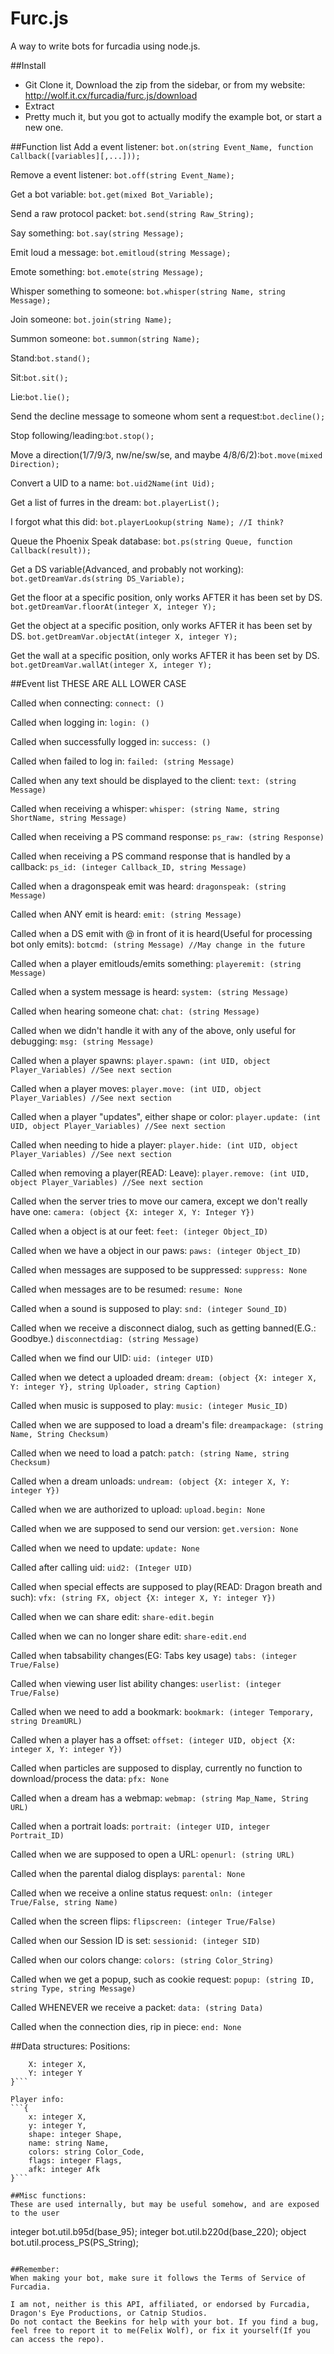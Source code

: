 Furc.js
=======

A way to write bots for furcadia using node.js.

##Install
* Git Clone it, Download the zip from the sidebar, or from my website: http://wolf.it.cx/furcadia/furc.js/download
* Extract
* Pretty much it, but you got to actually modify the example bot, or start a new one.

##Function list
Add a event listener:
```bot.on(string Event_Name, function Callback([variables][,...]));```

Remove a event listener:
```bot.off(string Event_Name);```

Get a bot variable:
```bot.get(mixed Bot_Variable);```

Send a raw protocol packet:
```bot.send(string Raw_String);```

Say something:
```bot.say(string Message);```

Emit loud a message:
```bot.emitloud(string Message);```

Emote something:
```bot.emote(string Message);```

Whisper something to someone:
```bot.whisper(string Name, string Message);```

Join someone:
```bot.join(string Name);```

Summon someone:
```bot.summon(string Name);```

Stand:``` bot.stand(); ```

Sit:```bot.sit();```

Lie:```bot.lie();```

Send the decline message to someone whom sent a request:```bot.decline();```

Stop following/leading:```bot.stop();```

Move a direction(1/7/9/3, nw/ne/sw/se, and maybe 4/8/6/2):```bot.move(mixed Direction);```

Convert a UID to a name:
```bot.uid2Name(int Uid);```

Get a list of furres in the dream:
```bot.playerList();```

I forgot what this did:
```bot.playerLookup(string Name); //I think?```

Queue the Phoenix Speak database:
```bot.ps(string Queue, function Callback(result));```

Get a DS variable(Advanced, and probably not working):
```bot.getDreamVar.ds(string DS_Variable);```

Get the floor at a specific position, only works AFTER it has been set by DS.
```bot.getDreamVar.floorAt(integer X, integer Y);```

Get the object at a specific position, only works AFTER it has been set by DS.
```bot.getDreamVar.objectAt(integer X, integer Y);```

Get the wall at a specific position, only works AFTER it has been set by DS.
```bot.getDreamVar.wallAt(integer X, integer Y);```

##Event list
THESE ARE ALL LOWER CASE

Called when connecting:
```connect: ()```

Called when logging in:
```login: ()```

Called when successfully logged in:
```success: ()```

Called when failed to log in:
```failed: (string Message)```

Called when any text should be displayed to the client:
```text: (string Message)```

Called when receiving a whisper:
```whisper: (string Name, string ShortName, string Message)```

Called when receiving a PS command response:
```ps_raw: (string Response)```

Called when receiving a PS command response that is handled by a callback:
```ps_id: (integer Callback_ID, string Message)```

Called when a dragonspeak emit was heard:
```dragonspeak: (string Message)```

Called when ANY emit is heard:
```emit: (string Message)```

Called when a DS emit with @ in front of it is heard(Useful for processing bot only emits):
```botcmd: (string Message) //May change in the future```

Called when a player emitlouds/emits something:
```playeremit: (string Message)```

Called when a system message is heard:
```system: (string Message)```

Called when hearing someone chat:
```chat: (string Message)```

Called when we didn't handle it with any of the above, only useful for debugging:
```msg: (string Message)```

Called when a player spawns:
```player.spawn: (int UID, object Player_Variables) //See next section```

Called when a player moves:
```player.move: (int UID, object Player_Variables) //See next section```

Called when a player "updates", either shape or color:
```player.update: (int UID, object Player_Variables) //See next section```

Called when needing to hide a player:
```player.hide: (int UID, object Player_Variables) //See next section```

Called when removing a player(READ: Leave):
```player.remove: (int UID, object Player_Variables) //See next section```

Called when the server tries to move our camera, except we don't really have one:
```camera: (object {X: integer X, Y: Integer Y})```

Called when a object is at our feet:
```feet: (integer Object_ID)```

Called when we have a object in our paws:
```paws: (integer Object_ID)```

Called when messages are supposed to be suppressed:
```suppress: None```

Called when messages are to be resumed:
```resume: None```

Called when a sound is supposed to play:
```snd: (integer Sound_ID)```

Called when we receive a disconnect dialog, such as getting banned(E.G.: Goodbye.)
```disconnectdiag: (string Message)```

Called when we find our UID:
```uid: (integer UID)```

Called when we detect a uploaded dream:
```dream: (object {X: integer X, Y: integer Y}, string Uploader, string Caption)```

Called when music is supposed to play:
```music: (integer Music_ID)```

Called when we are supposed to load a dream's file:
```dreampackage: (string Name, String Checksum)```

Called when we need to load a patch:
```patch: (string Name, string Checksum)```

Called when a dream unloads:
```undream: (object {X: integer X, Y: integer Y})```

Called when we are authorized to upload:
```upload.begin: None```

Called when we are supposed to send our version:
```get.version: None```

Called when we need to update:
```update: None```

Called after calling uid:
```uid2: (Integer UID)```

Called when special effects are supposed to play(READ: Dragon breath and such):
```vfx: (string FX, object {X: integer X, Y: integer Y})```

Called when we can share edit:
```share-edit.begin```

Called when we can no longer share edit:
```share-edit.end```

Called when tabsability changes(EG: Tabs key usage)
```tabs: (integer True/False)```

Called when viewing user list ability changes:
```userlist: (integer True/False)```

Called when we need to add a bookmark:
```bookmark: (integer Temporary, string DreamURL)```

Called when a player has a offset:
```offset: (integer UID, object {X: integer X, Y: integer Y})```

Called when particles are supposed to display, currently no function to download/process the data:
```pfx: None```

Called when a dream has a webmap:
```webmap: (string Map_Name, String URL)```

Called when a portrait loads:
```portrait: (integer UID, integer Portrait_ID)```

Called when we are supposed to open a URL:
```openurl: (string URL)```

Called when the parental dialog displays:
```parental: None```

Called when we receive a online status request:
```onln: (integer True/False, string Name)```

Called when the screen flips:
```flipscreen: (integer True/False)```

Called when our Session ID is set:
```sessionid: (integer SID)```

Called when our colors change:
```colors: (string Color_String)```

Called when we get a popup, such as cookie request:
```popup: (string ID, string Type, string Message)```

Called WHENEVER we receive a packet:
```data: (string Data)```

Called when the connection dies, rip in piece:
```end: None```

##Data structures:
Positions:
```{
	X: integer X,
	Y: integer Y
}```

Player info:
```{
	x: integer X,
	y: integer Y,
	shape: integer Shape,
	name: string Name,
	colors: string Color_Code,
	flags: integer Flags,
	afk: integer Afk
}```

##Misc functions:
These are used internally, but may be useful somehow, and are exposed to the user
```
integer bot.util.b95d(base_95);
integer bot.util.b220d(base_220);
object bot.util.process_PS(PS_String);
```

##Remember:
When making your bot, make sure it follows the Terms of Service of Furcadia.

I am not, neither is this API, affiliated, or endorsed by Furcadia, Dragon's Eye Productions, or Catnip Studios.
Do not contact the Beekins for help with your bot. If you find a bug, feel free to report it to me(Felix Wolf), or fix it yourself(If you can access the repo).
